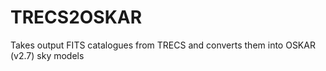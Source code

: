 # TRECS2OSKAR
Takes output FITS catalogues from TRECS and converts them into OSKAR (v2.7) sky models
